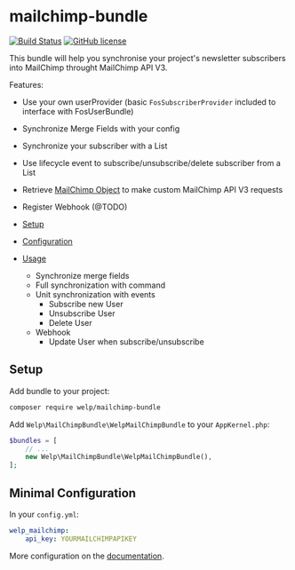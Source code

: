 # mailchimp-bundle

[![Build Status](https://travis-ci.org/welpdev/mailchimp-bundle.svg?branch=master)](https://travis-ci.org/welpdev/mailchimp-bundle)
[![GitHub license](https://img.shields.io/badge/license-MIT-blue.svg)](https://raw.githubusercontent.com/welpdev/mailchimp-bundle/master/LICENSE.md)

This bundle will help you synchronise your project's newsletter subscribers into MailChimp throught MailChimp API V3.

Features:

* Use your own userProvider (basic `FosSubscriberProvider` included to interface with FosUserBundle)
* Synchronize Merge Fields with your config
* Synchronize your subscriber with a List
* Use lifecycle event to subscribe/unsubscribe/delete subscriber from a List
* Retrieve [MailChimp Object](https://github.com/drewm/mailchimp-api) to make custom MailChimp API V3 requests
* Register Webhook (@TODO)

* [Setup](src/Resources/setup.md)
* [Configuration](src/Resources/configuration.md)
* [Usage](src/Resources/usage.md)
    * Synchronize merge fields
    * Full synchronization with command
    * Unit synchronization with events
        * Subscribe new User
        * Unsubscribe User
        * Delete User
    * Webhook
        * Update User when subscribe/unsubscribe

## Setup

Add bundle to your project:

```bash
composer require welp/mailchimp-bundle
```

Add `Welp\MailChimpBundle\WelpMailChimpBundle` to your `AppKernel.php`:

```php
$bundles = [
    // ...
    new Welp\MailChimpBundle\WelpMailChimpBundle(),
];
```

## Minimal Configuration

In your `config.yml`:

```yaml
welp_mailchimp:
    api_key: YOURMAILCHIMPAPIKEY
```

More configuration on the [documentation](src/Resources/configuration.md).
